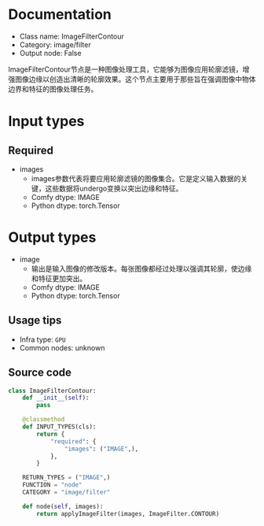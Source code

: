 
# Documentation
- Class name: ImageFilterContour
- Category: image/filter
- Output node: False

ImageFilterContour节点是一种图像处理工具，它能够为图像应用轮廓滤镜，增强图像边缘以创造出清晰的轮廓效果。这个节点主要用于那些旨在强调图像中物体边界和特征的图像处理任务。

# Input types
## Required
- images
    - images参数代表将要应用轮廓滤镜的图像集合。它是定义输入数据的关键，这些数据将undergo变换以突出边缘和特征。
    - Comfy dtype: IMAGE
    - Python dtype: torch.Tensor

# Output types
- image
    - 输出是输入图像的修改版本。每张图像都经过处理以强调其轮廓，使边缘和特征更加突出。
    - Comfy dtype: IMAGE
    - Python dtype: torch.Tensor


## Usage tips
- Infra type: `GPU`
- Common nodes: unknown


## Source code
```python
class ImageFilterContour:
    def __init__(self):
        pass

    @classmethod
    def INPUT_TYPES(cls):
        return {
            "required": {
                "images": ("IMAGE",),
            },
        }

    RETURN_TYPES = ("IMAGE",)
    FUNCTION = "node"
    CATEGORY = "image/filter"

    def node(self, images):
        return applyImageFilter(images, ImageFilter.CONTOUR)

```
